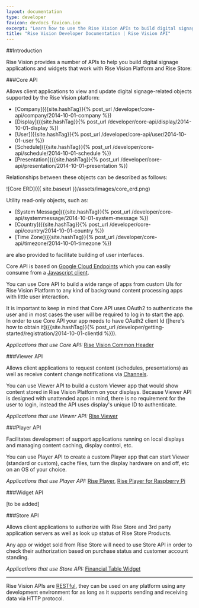 ```yaml
---
layout: documentation
type: developer
favicon: devdocs_favicon.ico
excerpt: "Learn how to use the Rise Vision APIs to build digital signage applications and widgets"
title: "Rise Vision Developer Documentation | Rise Vision API"
---
```

##Introduction

Rise Vision provides a number of APIs to help you build digital signage applications and widgets that work with Rise Vision Platform and Rise Store:


###Core API

Allows client applications to view and update digital signage-related objects supported by the Rise Vision platform:

- [Company]({{site.hashTag}}{% post_url /developer/core-api/company/2014-10-01-company %})
- [Display]({{site.hashTag}}{% post_url /developer/core-api/display/2014-10-01-display %})
- [User]({{site.hashTag}}{% post_url /developer/core-api/user/2014-10-01-user %})
- [Schedule]({{site.hashTag}}{% post_url /developer/core-api/schedule/2014-10-01-schedule %})
- [Presentation]({{site.hashTag}}{% post_url /developer/core-api/presentation/2014-10-01-presentation %})
  

Relationships between these objects can be described as follows:

![Core ERD]({{ site.baseurl }}/assets/images/core_erd.png)

Utility read-only objects, such as:

- [System Message]({{site.hashTag}}{% post_url /developer/core-api/systemmessage/2014-10-01-system-message %})
- [Country]({{site.hashTag}}{% post_url /developer/core-api/country/2014-10-01-country %})
- [Time Zone]({{site.hashTag}}{% post_url /developer/core-api/timezone/2014-10-01-timezone %})

are also provided to facilitate building of user interfaces.

Core API is based on [Google Cloud Endpoints](https://cloud.google.com/appengine/docs/java/endpoints/) which you can easily consume from a [Javascript client](https://cloud.google.com/appengine/docs/java/endpoints/consume_js).

You can use Core API to build a wide range of apps from custom UIs for Rise Vision Platform to any kind of background content processing apps with little user interaction.

It is important to keep in mind that Core API uses OAuth2 to authenticate the user and in most cases the user will be required to log in to start the app.    
In order to use Core API your app needs to have OAuth2 client Id ([here's how to obtain it]({{site.hashTag}}{% post_url /developer/getting-started/registration/2014-10-01-clientId %})).

*Applications that use Core API:* [Rise Vision Common Header](https://github.com/Rise-Vision/common-header)


###Viewer API

Allows client applications to request content (schedules, presentations) as well as receive content change notifications via [Channels](https://cloud.google.com/appengine/docs/java/channel/).

You can use Viewer API to build a custom Viewer app that would show content stored in Rise Vision Platform on your displays.
Because Viewer API is designed with unattended apps in mind, there is no requirement for the user to login, instead the API uses display's unique ID to authenticate.

*Applications that use Viewer API:* [Rise Viewer](https://github.com/Rise-Vision/viewer)


###Player API

Facilitates development of support applications running on local displays and managing content caching, display control, etc.

You can use Player API to create a custom Player app that can start Viewer (standard or custom), cache files, turn the display hardware on and off, etc on an OS of your choice.

*Applications that use Player API:* [Rise Player](https://github.com/Rise-Vision/player-native), [Rise Player for Raspberry Pi](https://github.com/Rise-Vision/player-raspberrypi)

###Widget API


[to be added]


###Store API

Allows client applications to authorize with Rise Store and 3rd party application servers as well as look up status of Rise Store Products.

Any app or widget sold from Rise Store will need to use Store API in order to check their authorization based on purchase status and customer account standing.

*Applications that use Store API:* [Financial Table Widget](https://github.com/Rise-Vision/widget-financial-table)

---

Rise Vision APIs are [RESTful](http://en.wikipedia.org/wiki/Representational_state_transfer), they can be used on any platform using any development environment for as long as it supports sending and receiving data via HTTP protocol.
